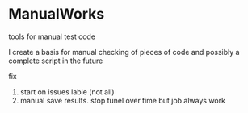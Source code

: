# ManualWorks
tools for manual test code

I create a basis for manual checking of pieces of code and possibly a complete script in the future

fix
1. start on issues lable (not all)
2. manual save results. stop tunel over time but job always work
